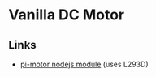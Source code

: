 # Vanilla DC Motor

## Links

- [pi-motor nodejs module](https://npmjs.org/package/pi-motor) (uses L293D)
